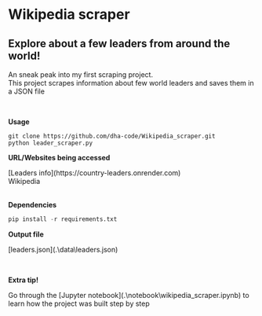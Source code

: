 <h1> Wikipedia scraper </h1>
<h2> Explore about a few leaders from around the world!</h2>

<p> An sneak peak into my first scraping project.</br>
This project scrapes information about few world leaders and saves them in a JSON file</p></br>

<p><b>Usage</b></p>

```
git clone https://github.com/dha-code/Wikipedia_scraper.git
python leader_scraper.py
```

<p><b>URL/Websites being accessed</b></p>
[Leaders info](https://country-leaders.onrender.com) </br>
Wikipedia </br></br>

<p><b>Dependencies</b></p>

```python
pip install -r requirements.txt
```

<p><b>Output file</b></p>
<p>[leaders.json](.\data\leaders.json)</p></br>

<p><b>Extra tip!</b></p>
<p>Go through the [Jupyter notebook](.\notebook\wikipedia_scraper.ipynb) to learn how the project was built step by step</p> </br>